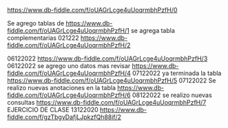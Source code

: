 
https://www.db-fiddle.com/f/oUAGrLcge4uUoqrmbhPzfH/0

Se agrego tablas de https://www.db-fiddle.com/f/oUAGrLcge4uUoqrmbhPzfH/1
se agrega tabla complementarias 021222 https://www.db-fiddle.com/f/oUAGrLcge4uUoqrmbhPzfH/2

06122022 https://www.db-fiddle.com/f/oUAGrLcge4uUoqrmbhPzfH/3
06122022 se agrego uno datos mas revisar https://www.db-fiddle.com/f/oUAGrLcge4uUoqrmbhPzfH/4
07122022 ya terminada la tabla https://www.db-fiddle.com/f/oUAGrLcge4uUoqrmbhPzfH/5
07122022 Se realizo nuevas anotaciones en la tabla https://www.db-fiddle.com/f/oUAGrLcge4uUoqrmbhPzfH/6
08122022 se realizo nuevas consultas https://www.db-fiddle.com/f/oUAGrLcge4uUoqrmbhPzfH/7
EJERCICIO DE CLASE 
13122020 https://www.db-fiddle.com/f/gzTbgyDafjLJpkzfQh88if/2


